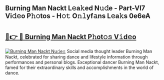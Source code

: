 ## Burning Man Nackt L𝚎a𝚔ed N𝚞𝚍e - Part-Vl7 Vi𝚍𝚎o P𝚑𝚘tos - H𝚘𝚝 O𝚗𝚕yf𝚊ns L𝚎a𝚔s 0e6eA

# <h2><a href="http://kfbblfd.oniu.top/?m=Burning+Man+Nackt">🔗👉 🔴 Burning Man Nackt P𝚑ot𝚘𝚜 V𝚒d𝚎o</a></h2>

[![Burning Man Nackt Nu𝚍e𝚜](https://i.imgur.com/0qMVB7G.gif)](http://kfbblfd.oniu.top/?m=Burning+Man+Nackt)
Social media thought leader Burning Man Nackt, celebrated for sharing dance and lifestyle information through performances and personal blogs. Exceptional dancer Burning Man Nackt, famed for their extraordinary skills and accomplishments in the world of dance.  
